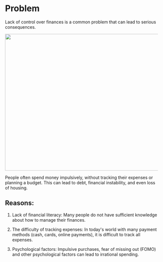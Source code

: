 # Problem

Lack of control over finances is a 
common problem that can lead to 
serious consequences. 

<img src="https://github.com/Vanya737/Finance/assets/144817452/08c672c9-f147-4f2b-bb9d-6dd17dd37d7f=150x50" width="600" height="450">

 People often spend money 
 impulsively, without tracking their expenses or planning a budget. 
 This can lead to debt, financial instability, and even loss of housing.

 ## Reasons:
   1. Lack of financial literacy: Many people do not have sufficient 
      knowledge about how to manage their finances. 
       
   2.  The difficulty of tracking expenses: In today's world with many 
       payment methods 
       (cash, cards, online payments), it is difficult to track all expenses.

   3.   Psychological factors: Impulsive purchases, fear of missing out (FOMO) and other 
        psychological factors can lead to irrational spending.
